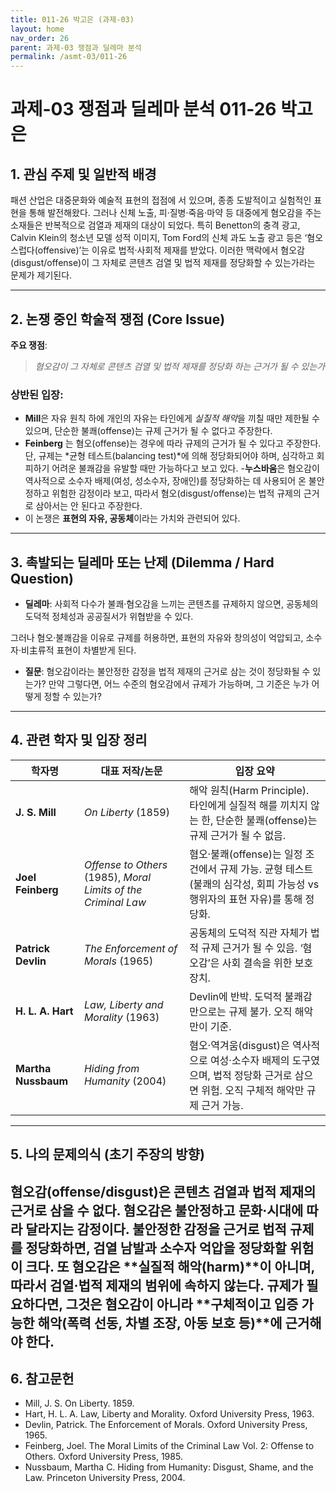 ```yaml
---
title: 011-26 박고은 (과제-03)
layout: home
nav_order: 26
parent: 과제-03 쟁점과 딜레마 분석
permalink: /asmt-03/011-26
---
```


# 과제-03 쟁점과 딜레마 분석 011-26 박고은 

## 1. 관심 주제 및 일반적 배경

패션 산업은 대중문화와 예술적 표현의 접점에 서 있으며, 종종 도발적이고 실험적인 표현을 통해 발전해왔다. 그러나 신체 노출, 피·질병·죽음·마약 등 대중에게 혐오감을 주는 소재들은 반복적으로 검열과 제재의 대상이 되었다. 특히 Benetton의 충격 광고, Calvin Klein의 청소년 모델 성적 이미지, Tom Ford의 신체 과도 노출 광고 등은 ‘혐오스럽다(offensive)’는 이유로 법적·사회적 제재를 받았다.
이러한 맥락에서 혐오감(disgust/offense)이 그 자체로 콘텐츠 검열 및 법적 제재를 정당화할 수 있는가라는 문제가 제기된다.

---

## 2. 논쟁 중인 학술적 쟁점 (Core Issue)

**주요 쟁점**:  
> *혐오감이 그 자체로 콘텐츠 검열 및 법적 제재를 정당화 하는 근거가 될 수 있는가*

### 상반된 입장:
- **Mill**은 자유 원칙 하에 개인의 자유는 타인에게 *실질적 해악*을 끼칠 때만 제한될 수 있으며, 단순한 불쾌(offense)는 규제 근거가 될 수 없다고 주장한다.
- **Feinberg** 는 혐오(offense)는 경우에 따라 규제의 근거가 될 수 있다고 주장한다. 단, 규제는 *균형 테스트(balancing test)*에 의해 정당화되어야 하며, 심각하고 회피하기 어려운 불쾌감을 유발할 때만 가능하다고 보고 있다.
-**누스바움**은 혐오감이 역사적으로 소수자 배제(여성, 성소수자, 장애인)를 정당화하는 데 사용되어 온 불안정하고 위험한 감정이라 보고, 따라서 혐오(disgust/offense)는 법적 규제의 근거로 삼아서는 안 된다고 주장한다.
- 이 논쟁은 **표현의 자유, 공동체**이라는 가치와 관련되어 있다.

---

## 3. 촉발되는 딜레마 또는 난제 (Dilemma / Hard Question)

- **딜레마**: 사회적 다수가 불쾌·혐오감을 느끼는 콘텐츠를 규제하지 않으면, 공동체의 도덕적 정체성과 공공질서가 위협받을 수 있다.

그러나 혐오·불쾌감을 이유로 규제를 허용하면, 표현의 자유와 창의성이 억압되고, 소수자·비主류적 표현이 차별받게 된다.

- **질문**: 혐오감이라는 불안정한 감정을 법적 제재의 근거로 삼는 것이 정당화될 수 있는가?
만약 그렇다면, 어느 수준의 혐오감에서 규제가 가능하며, 그 기준은 누가 어떻게 정할 수 있는가?

---

## 4. 관련 학자 및 입장 정리

| 학자명                 | 대표 저작/논문                                                       | 입장 요약                                                                            |
| ------------------- | -------------------------------------------------------------- | -------------------------------------------------------------------------------- |
| **J. S. Mill**      | *On Liberty* (1859)                                            | 해악 원칙(Harm Principle). 타인에게 실질적 해를 끼치지 않는 한, 단순한 불쾌(offense)는 규제 근거가 될 수 없음.     |
| **Joel Feinberg**   | *Offense to Others* (1985), *Moral Limits of the Criminal Law* | 혐오·불쾌(offense)는 일정 조건에서 규제 가능. 균형 테스트(불쾌의 심각성, 회피 가능성 vs 행위자의 표현 자유)를 통해 정당화.    |
| **Patrick Devlin**  | *The Enforcement of Morals* (1965)                             | 공동체의 도덕적 직관 자체가 법적 규제 근거가 될 수 있음. ‘혐오감’은 사회 결속을 위한 보호 장치.                        |
| **H. L. A. Hart**   | *Law, Liberty and Morality* (1963)                             | Devlin에 반박. 도덕적 불쾌감만으로는 규제 불가. 오직 해악만이 기준.                                       |
| **Martha Nussbaum** | *Hiding from Humanity* (2004)                                  | 혐오·역겨움(disgust)은 역사적으로 여성·소수자 배제의 도구였으며, 법적 정당화 근거로 삼으면 위험. 오직 구체적 해악만 규제 근거 가능. |

---

## 5. 나의 문제의식 (초기 주장의 방향)

혐오감(offense/disgust)은 콘텐츠 검열과 법적 제재의 근거로 삼을 수 없다. 혐오감은 불안정하고 문화·시대에 따라 달라지는 감정이다. 불안정한 감정을 근거로 법적 규제를 정당화하면, 검열 남발과 소수자 억압을 정당화할 위험이 크다. 또 혐오감은 **실질적 해악(harm)**이 아니며, 따라서 검열·법적 제재의 범위에 속하지 않는다. 규제가 필요하다면, 그것은 혐오감이 아니라 **구체적이고 입증 가능한 해악(폭력 선동, 차별 조장, 아동 보호 등)**에 근거해야 한다.
---

## 6. 참고문헌

- Mill, J. S. On Liberty. 1859.
- Hart, H. L. A. Law, Liberty and Morality. Oxford University Press, 1963.
- Devlin, Patrick. The Enforcement of Morals. Oxford University Press, 1965.
- Feinberg, Joel. The Moral Limits of the Criminal Law Vol. 2: Offense to Others. Oxford University Press, 1985.
- Nussbaum, Martha C. Hiding from Humanity: Disgust, Shame, and the Law. Princeton University Press, 2004.

